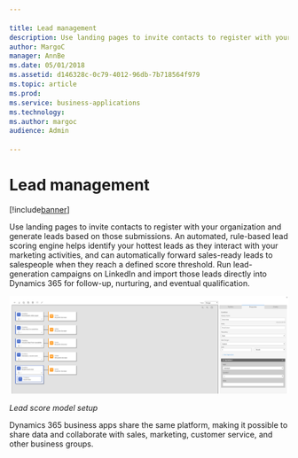 ```yaml
---

title: Lead management
description: Use landing pages to invite contacts to register with your organization and generate leads based on those submissions.
author: MargoC
manager: AnnBe
ms.date: 05/01/2018
ms.assetid: d146328c-0c79-4012-96db-7b718564f979
ms.topic: article
ms.prod: 
ms.service: business-applications
ms.technology: 
ms.author: margoc
audience: Admin

---
```

#  Lead management




[!include[banner](../../../includes/banner.md)]

Use landing pages to invite contacts to register with your organization and
generate leads based on those submissions. An automated, rule-based lead scoring
engine helps identify your hottest leads as they interact with your marketing
activities, and can automatically forward sales-ready leads to salespeople when
they reach a defined score threshold. Run lead-generation campaigns on LinkedIn
and import those leads directly into Dynamics 365 for follow-up, nurturing, and
eventual qualification.

![A screenshot of a lead score model setup example](media/lead-management-1.png "A screenshot of a lead score model setup example")
<!-- Marketing_LeadManagement_A.png -->


*Lead score model setup*

Dynamics 365 business apps share the same platform, making it possible to share
data and collaborate with sales, marketing, customer service, and other business
groups.
